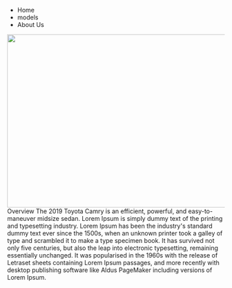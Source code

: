 <!DOCTYPE html>
<html lang="en">
<head>
    <link rel="stylesheet" href="Style.css">
    <meta charset="UTF-8">
    <meta http-equiv="X-UA-Compatible" content="IE=edge">
    <meta name="viewport" content="width=device-width, initial-scale=1.0">
    <title>Document</title>
</head>
<body>
    <nav>
    <ul>
        <img src="https://global.toyota/pages/global_toyota/mobility/toyota-brand/emblem_001.jpg" alt="" style="float: left;">
        <li>Home</li>
        <li>models</li>
        <li>About Us</li>
    </ul>
    <img src="https://di-uploads-pod16.dealerinspire.com/josephtoyotaofcincinnati/uploads/2019/02/2019-Toyota-Camry-hills.jpg" alt="" style="height: 400px; width: 840px;">
<div class="relative">
    Overview
    The 2019 Toyota Camry is an efficient, powerful, and easy-to-maneuver midsize sedan. Lorem Ipsum is simply dummy text of the printing and typesetting industry. Lorem Ipsum has been the industry's standard dummy text ever since the 1500s, when an unknown printer took a galley of type and scrambled it to make a type specimen book. It has survived not only five centuries, but also the leap into electronic typesetting, remaining essentially unchanged. It was popularised in the 1960s with the release of Letraset sheets containing Lorem Ipsum passages, and more recently with desktop publishing software 
    like Aldus PageMaker including versions of Lorem Ipsum.
    </div>
</nav>
</body>
</html>
